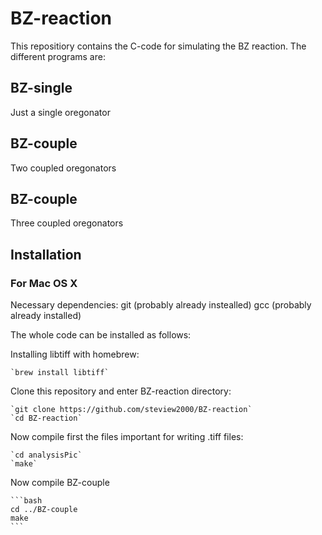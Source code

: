 # BZ-reaction 

This repositiory contains the C-code for simulating the BZ reaction. The different programs are:

## BZ-single 
Just a single oregonator

## BZ-couple 
Two coupled oregonators

## BZ-couple 
Three coupled oregonators


## Installation

### For Mac OS X
Necessary dependencies:
git (probably already instealled)
gcc (probably already installed)

The whole code can be installed as follows:

Installing libtiff with homebrew:
	
	`brew install libtiff`

Clone this repository and enter BZ-reaction directory:
	
	`git clone https://github.com/steview2000/BZ-reaction`
	`cd BZ-reaction`


Now compile first the files important for writing .tiff files:
	
	`cd analysisPic`
	`make`

Now compile BZ-couple
	
	```bash
	cd ../BZ-couple
	make
	```
